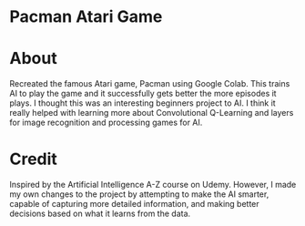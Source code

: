 # Pacman Atari Game

# About
Recreated the famous Atari game, Pacman using Google Colab. This trains AI to play the game and it successfully gets better the more episodes it plays. I thought this was an interesting beginners project to AI. I think it really helped with learning more about Convolutional Q-Learning and layers for image recognition and processing games for AI.

# Credit
Inspired by the Artificial Intelligence A-Z course on Udemy. However, I made my own changes to the project by attempting to make the AI smarter, capable of capturing more detailed information, and making better decisions based on what it learns from the data. 


